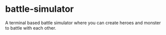 # battle-simulator
A terminal based battle simulator where you can create heroes and monster to 
battle with each other.
